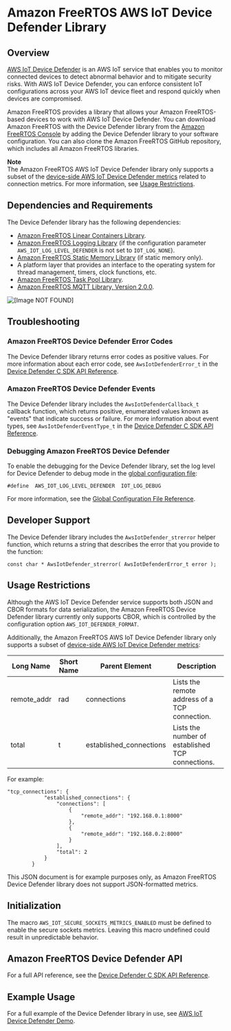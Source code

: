 # Amazon FreeRTOS AWS IoT Device Defender Library<a name="afr-device-defender-library"></a>

## Overview<a name="freertos-defender-overview"></a>

[AWS IoT Device Defender](https://docs.aws.amazon.com/iot/latest/developerguide/device-defender.html) is an AWS IoT service that enables you to monitor connected devices to detect abnormal behavior and to mitigate security risks\. With AWS IoT Device Defender, you can enforce consistent IoT configurations across your AWS IoT device fleet and respond quickly when devices are compromised\.

Amazon FreeRTOS provides a library that allows your Amazon FreeRTOS\-based devices to work with AWS IoT Device Defender\. You can download Amazon FreeRTOS with the Device Defender library from the [Amazon FreeRTOS Console](http://console.aws.amazon.com/freertos) by adding the Device Defender library to your software configuration\. You can also clone the Amazon FreeRTOS GitHub repository, which includes all Amazon FreeRTOS libraries\.

**Note**  
The Amazon FreeRTOS AWS IoT Device Defender library only supports a subset of the [device\-side AWS IoT Device Defender metrics](https://docs.aws.amazon.com/iot/latest/developerguide/device-defender-detect.html#DetectMetricsMessages) related to connection metrics\. For more information, see [Usage Restrictions](#freertos-defender-restrictions)\.

## Dependencies and Requirements<a name="freertos-defender-dependencies"></a>

The Device Defender library has the following dependencies:
+ [Amazon FreeRTOS Linear Containers Library](lib-linear.md)\.
+ [Amazon FreeRTOS Logging Library](lib-logging.md) \(if the configuration parameter `AWS_IOT_LOG_LEVEL_DEFENDER` is not set to `IOT_LOG_NONE`\)\.
+ [Amazon FreeRTOS Static Memory Library](lib-static.md) \(if static memory only\)\.
+ A platform layer that provides an interface to the operating system for thread management, timers, clock functions, etc\.
+ [Amazon FreeRTOS Task Pool Library](task-pool.md)\.
+ [Amazon FreeRTOS MQTT Library, Version 2\.0\.0](freertos-mqtt-2.md)\.

![\[Image NOT FOUND\]](http://docs.aws.amazon.com/freertos/latest/userguide/images/defender-dependencies.png)

## Troubleshooting<a name="freertos-defender-troubleshooting"></a>

### Amazon FreeRTOS Device Defender Error Codes<a name="afr-device-defender-error-codes"></a>

The Device Defender library returns error codes as positive values\. For more information about each error code, see `AwsIotDefenderError_t` in the [Device Defender C SDK API Reference](https://docs.aws.amazon.com/freertos/latest/lib-ref/c-sdk/defender/index.html)\.

### Amazon FreeRTOS Device Defender Events<a name="afr-device-defender-events"></a>

The Device Defender library includes the `AwsIotDefenderCallback_t` callback function, which returns positive, enumerated values known as "events" that indicate success or failure\. For more information about event types, see `AwsIotDefenderEventType_t` in the [Device Defender C SDK API Reference](https://docs.aws.amazon.com/freertos/latest/lib-ref/c-sdk/defender/index.html)\.

### Debugging Amazon FreeRTOS Device Defender<a name="afr-device-defender-debugging"></a>

To enable the debugging for the Device Defender library, set the log level for Device Defender to debug mode in the [global configuration file](dev-guide-freertos-libraries.md#lib-config):

```
#define  AWS_IOT_LOG_LEVEL_DEFENDER  IOT_LOG_DEBUG
```

For more information, see the [Global Configuration File Reference](https://docs.aws.amazon.com/freertos/latest/lib-ref/c-sdk/main/global_library_config.html#IOT_CONFIG_FILE)\.

## Developer Support<a name="freertos-defender-support"></a>

The Device Defender library includes the `AwsIotDefender_strerror` helper function, which returns a string that describes the error that you provide to the function:

```
const char * AwsIotDefender_strerror( AwsIotDefenderError_t error );
```

## Usage Restrictions<a name="freertos-defender-restrictions"></a>

Although the AWS IoT Device Defender service supports both JSON and CBOR formats for data serialization, the Amazon FreeRTOS Device Defender library currently only supports CBOR, which is controlled by the configuration option `AWS_IOT_DEFENDER_FORMAT`\.

Additionally, the Amazon FreeRTOS AWS IoT Device Defender library only supports a subset of [device\-side AWS IoT Device Defender metrics](https://docs.aws.amazon.com/iot/latest/developerguide/device-defender-detect.html#DetectMetricsMessages):


| Long Name | Short Name | Parent Element | Description | 
| --- | --- | --- | --- | 
| remote\_addr | rad | connections | Lists the remote address of a TCP connection\. | 
| total | t | established\_connections | Lists the number of established TCP connections\. | 

For example:

```
"tcp_connections": {
            "established_connections": {
                "connections": [
                    {
                        "remote_addr": "192.168.0.1:8000"
                    },
                    {
                        "remote_addr": "192.168.0.2:8000"
                    }
                ],
                "total": 2
            }
        }
```

This JSON document is for example purposes only, as Amazon FreeRTOS Device Defender library does not support JSON\-formatted metrics\.

## Initialization<a name="afr-device-defender-init"></a>

The macro `AWS_IOT_SECURE_SOCKETS_METRICS_ENABLED` must be defined to enable the secure sockets metrics\. Leaving this macro undefined could result in unpredictable behavior\.

## Amazon FreeRTOS Device Defender API<a name="afr-device-defender-api"></a>

For a full API reference, see the [Device Defender C SDK API Reference](https://docs.aws.amazon.com/freertos/latest/lib-ref/c-sdk/defender/index.html)\.

## Example Usage<a name="freertos-defender-example"></a>

For a full example of the Device Defender library in use, see [AWS IoT Device Defender Demo](dd-demo.md)\.